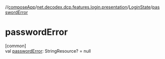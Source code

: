 //[composeApp](../../../index.md)/[net.decodex.dcp.features.login.presentation](../index.md)/[LoginState](index.md)/[passwordError](password-error.md)

# passwordError

[common]\
val [passwordError](password-error.md): StringResource? = null
